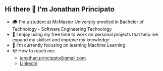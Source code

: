 ## Hi there 👋 I'm Jonathan Principato
- 🎓 I'm a student at McMaster University enrolled in  Bachelor of Technology - Software Engineering Technology
- 🎒 I enjoy using my free time to work on personal projects that help me expand my skillset and improve my knowledge
- 🎯 I'm currently focusing on learning Machine Learning
- 📪 How to reach me:
  - jonathan.principato@gmail.com
  - [LinkedIn](https://www.linkedin.com/in/jonathan-principato/)
<!--
**jprincip21/jprincip21** is a ✨ _special_ ✨ repository because its `README.md` (this file) appears on your GitHub profile.
-->
